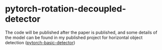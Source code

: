 # pytorch-rotation-decoupled-detector

The code will be published after the paper is published, and some details of the model can be found in my published project for horizontal object detection ([pytorch-basic-detector](https://github.com/Capino512/pytorch-basic-detecter))

